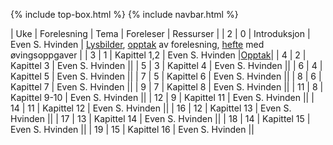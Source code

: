 {% include top-box.html %} <!-- Kode for å inkludere boksen på toppen av siden. Se _config.yml for å gjøre endringer. -->
{% include navbar.html %} <!-- Kode for navigasjonsmeny. Se navbar.html for å gjøre endringer. -->
<!-- Gjør endringer under her -->

| Uke | Forelesning | Tema | Foreleser | Ressurser | 
| 2 | 0 | Introduksjon |  Even S. Hvinden | [Lysbilder](https://www.dropbox.com/s/04d7detrng2hw51/forelesning_1_sok1010_1016_v22.pdf?dl=0), [opptak](https://uit.cloud.panopto.eu/Panopto/Pages/Viewer.aspx?id=ac9f74c5-f849-4951-90d9-ae1c007e92c1) av forelesning, [hefte](https://www.dropbox.com/s/qlh9vo171ldm4yb/hefte.pdf?dl=0) med øvingsoppgaver |
| 3 | 1 | Kapittel 1,2 |  Even S. Hvinden |[Opptak](https://uit.cloud.panopto.eu/Panopto/Pages/Viewer.aspx?id=ac9f74c5-f849-4951-90d9-ae1c007e92c1)|
| 4 | 2 | Kapittel 3 |  Even S. Hvinden ||
| 5 | 3 | Kapittel 4 |  Even S. Hvinden ||
| 6 | 4 | Kapittel 5 |  Even S. Hvinden ||
| 7 | 5 | Kapittel 6 |  Even S. Hvinden ||
| 8 | 6 | Kapittel 7 |  Even S. Hvinden ||
| 9 | 7 | Kapittel 8 |  Even S. Hvinden ||
| 11 | 8 | Kapittel 9-10 |  Even S. Hvinden ||
| 12 | 9 | Kapittel 11 |  Even S. Hvinden ||
| 14 | 11 | Kapittel 12 |  Even S. Hvinden ||
| 16 | 12 | Kapittel 13 |  Even S. Hvinden ||
| 17 | 13 | Kapittel 14 |  Even S. Hvinden ||
| 18 | 14 | Kapittel 15 |  Even S. Hvinden ||
| 19 | 15 | Kapittel 16 |  Even S. Hvinden ||
